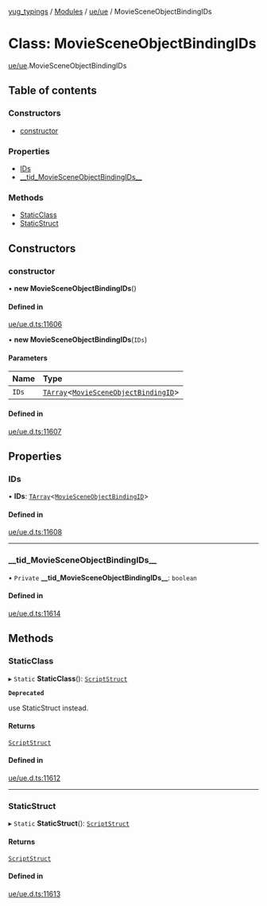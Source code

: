 [yug_typings](../README.md) / [Modules](../modules.md) / [ue/ue](../modules/ue_ue.md) / MovieSceneObjectBindingIDs

# Class: MovieSceneObjectBindingIDs

[ue/ue](../modules/ue_ue.md).MovieSceneObjectBindingIDs

## Table of contents

### Constructors

- [constructor](ue_ue.MovieSceneObjectBindingIDs.md#constructor)

### Properties

- [IDs](ue_ue.MovieSceneObjectBindingIDs.md#ids)
- [\_\_tid\_MovieSceneObjectBindingIDs\_\_](ue_ue.MovieSceneObjectBindingIDs.md#__tid_moviesceneobjectbindingids__)

### Methods

- [StaticClass](ue_ue.MovieSceneObjectBindingIDs.md#staticclass)
- [StaticStruct](ue_ue.MovieSceneObjectBindingIDs.md#staticstruct)

## Constructors

### constructor

• **new MovieSceneObjectBindingIDs**()

#### Defined in

[ue/ue.d.ts:11606](https://github.com/YugMetaverse/yug_typings/blob/b7d9b19/ue/ue.d.ts#L11606)

• **new MovieSceneObjectBindingIDs**(`IDs`)

#### Parameters

| Name | Type |
| :------ | :------ |
| `IDs` | [`TArray`](../interfaces/ue_puerts.TArray.md)<[`MovieSceneObjectBindingID`](ue_ue.MovieSceneObjectBindingID.md)\> |

#### Defined in

[ue/ue.d.ts:11607](https://github.com/YugMetaverse/yug_typings/blob/b7d9b19/ue/ue.d.ts#L11607)

## Properties

### IDs

• **IDs**: [`TArray`](../interfaces/ue_puerts.TArray.md)<[`MovieSceneObjectBindingID`](ue_ue.MovieSceneObjectBindingID.md)\>

#### Defined in

[ue/ue.d.ts:11608](https://github.com/YugMetaverse/yug_typings/blob/b7d9b19/ue/ue.d.ts#L11608)

___

### \_\_tid\_MovieSceneObjectBindingIDs\_\_

• `Private` **\_\_tid\_MovieSceneObjectBindingIDs\_\_**: `boolean`

#### Defined in

[ue/ue.d.ts:11614](https://github.com/YugMetaverse/yug_typings/blob/b7d9b19/ue/ue.d.ts#L11614)

## Methods

### StaticClass

▸ `Static` **StaticClass**(): [`ScriptStruct`](ue_ue.ScriptStruct.md)

**`Deprecated`**

use StaticStruct instead.

#### Returns

[`ScriptStruct`](ue_ue.ScriptStruct.md)

#### Defined in

[ue/ue.d.ts:11612](https://github.com/YugMetaverse/yug_typings/blob/b7d9b19/ue/ue.d.ts#L11612)

___

### StaticStruct

▸ `Static` **StaticStruct**(): [`ScriptStruct`](ue_ue.ScriptStruct.md)

#### Returns

[`ScriptStruct`](ue_ue.ScriptStruct.md)

#### Defined in

[ue/ue.d.ts:11613](https://github.com/YugMetaverse/yug_typings/blob/b7d9b19/ue/ue.d.ts#L11613)
